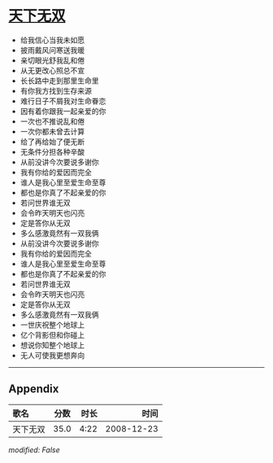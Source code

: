# [天下无双](https://music.163.com/song?id=30569030)

* 给我信心当我未如愿
* 披雨戴风问寒送我暖
* 亲切眼光舒我乱和倦
* 从无更改心照总不宣
* 长长路中走到那里生命里
* 有你我方找到生存来源
* 难行日子不屑我对生命眷恋
* 因有着你跟我一起亲爱的你
* 一次也不推说乱和倦
* 一次你都未曾去计算
* 给了再给始了便无断
* 无条件分担各种辛酸
* 从前没讲今次要说多谢你
* 我有你给的爱因而完全
* 谁人是我心里至爱生命至尊
* 都也是你真了不起亲爱的你
* 若问世界谁无双
* 会令昨天明天也闪亮
* 定是答你从无双
* 多么感激竟然有一双我俩
* 从前没讲今次要说多谢你
* 我有你给的爱因而完全
* 谁人是我心里至爱生命至尊
* 都也是你真了不起亲爱的你
* 若问世界谁无双
* 会令昨天明天也闪亮
* 定是答你从无双
* 多么感激竟然有一双我俩
* 一世庆祝整个地球上
* 亿个背影但和你碰上
* 想说你知整个地球上
* 无人可使我更想奔向


---

## Appendix

|歌名|分数|时长|时间|
|:---|:---:|---:|---:|
|天下无双|35.0|4:22|2008-12-23

*modified: False*